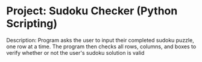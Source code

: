 # Project: Sudoku Checker (Python Scripting)

Description: Program asks the user to input their completed sudoku puzzle, one row at a time. The program then checks all rows, columns, and boxes to verify whether or not the user's sudoku solution is valid
